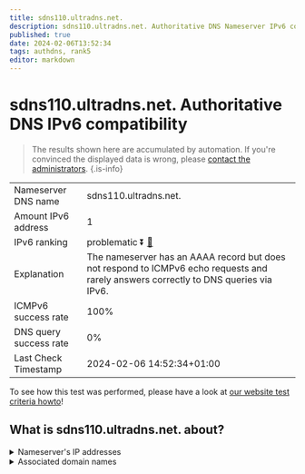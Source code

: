 ```yaml
---
title: sdns110.ultradns.net.
description: sdns110.ultradns.net. Authoritative DNS Nameserver IPv6 compatibility
published: true
date: 2024-02-06T13:52:34
tags: authdns, rank5
editor: markdown
---
```


# sdns110.ultradns.net. Authoritative DNS IPv6 compatibility

> The results shown here are accumulated by automation. If you're convinced the displayed data is wrong, please [contact the administrators](/howto/chat). 
{.is-info}




|   |   |
| - | - |
| Nameserver DNS name | sdns110.ultradns.net.
| Amount IPv6 address | 1
| IPv6 ranking | problematic :arrow_double_down: [🔗](/howto/ranking) |
| Explanation | The nameserver has an AAAA record but does not respond to ICMPv6 echo requests and rarely answers correctly to DNS queries via IPv6. |
| ICMPv6 success rate | 100%|
| DNS query success rate | 0% |
| Last Check Timestamp | 2024-02-06 14:52:34+01:00 |

To see how this test was performed, please have a look at [our website test criteria howto](/howto/testcriteria/authdns)!


## What is sdns110.ultradns.net. about?




<details>
<summary>Nameserver's IP addresses</summary>

2610:a1:1002::6e

</details>



<details>
<summary>Associated domain names</summary>

www.disneyplus.com

</details>
